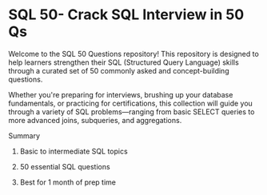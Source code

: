 # SQL 50- Crack SQL Interview in 50 Qs
Welcome to the SQL 50 Questions repository! This repository is designed to help learners strengthen their SQL (Structured Query Language) skills through a curated set of 50 commonly asked and concept-building questions.

Whether you're preparing for interviews, brushing up your database fundamentals, or practicing for certifications, this collection will guide you through a variety of SQL problems—ranging from basic SELECT queries to more advanced joins, subqueries, and aggregations.

Summary

1. Basic to intermediate SQL topics

2. 50 essential SQL questions

3. Best for 1 month of prep time
